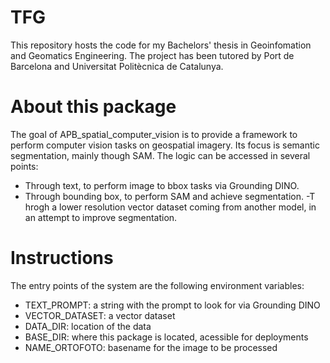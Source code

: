 # TFG
This repository hosts the code for my Bachelors' thesis in Geoinfomation and Geomatics Engineering.
The project has been tutored by Port de Barcelona and Universitat Politècnica de Catalunya.

# About this package
The goal of APB_spatial_computer_vision is to provide a framework to perform computer vision tasks on geospatial imagery.
Its focus is semantic segmentation, mainly though SAM. The logic can be accessed in several points: 

- Through text, to perform image to bbox tasks via Grounding DINO.
- Through bounding box, to perform SAM and achieve segmentation.
-T hrogh a lower resolution vector dataset coming from another model, in an attempt to improve segmentation.

# Instructions
The entry points of the system are the following environment variables:
- TEXT_PROMPT: a string with the prompt to look for via Grounding DINO
- VECTOR_DATASET: a vector dataset
- DATA_DIR: location of the data
- BASE_DIR: where this package is located, acessible for deployments
- NAME_ORTOFOTO: basename for the image to be processed
